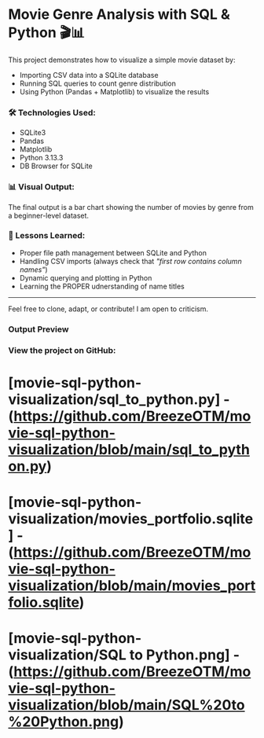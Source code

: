# Movie Genre Analysis with SQL & Python 🎬📊

This project demonstrates how to visualize a simple movie dataset by:
- Importing CSV data into a SQLite database
- Running SQL queries to count genre distribution
- Using Python (Pandas + Matplotlib) to visualize the results

### 🛠️ Technologies Used:
- SQLite3
- Pandas
- Matplotlib
- Python 3.13.3
- DB Browser for SQLite

### 📊 Visual Output:
The final output is a bar chart showing the number of movies by genre from a beginner-level dataset.

### 🧠 Lessons Learned:
- Proper file path management between SQLite and Python
- Handling CSV imports (always check that *"first row contains column names"*)
- Dynamic querying and plotting in Python
- Learning the PROPER udnerstanding of name titles

---

Feel free to clone, adapt, or contribute! I am open to criticism.

### Output Preview
### View the project on GitHub:
# [movie-sql-python-visualization/sql_to_python.py]  - (https://github.com/BreezeOTM/movie-sql-python-visualization/blob/main/sql_to_python.py)
# [movie-sql-python-visualization/movies_portfolio.sqlite] - (https://github.com/BreezeOTM/movie-sql-python-visualization/blob/main/movies_portfolio.sqlite)
# [movie-sql-python-visualization/SQL to Python.png] - (https://github.com/BreezeOTM/movie-sql-python-visualization/blob/main/SQL%20to%20Python.png)
